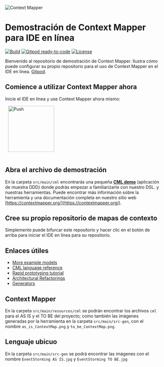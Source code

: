 ![Context Mapper](https://raw.githubusercontent.com/wiki/ContextMapper/context-mapper-dsl/logo/cm-logo-github-small.png)
# Demostración de Context Mapper para IDE en línea 
[![Build](https://github.com/ContextMapper/web-ide-demo/actions/workflows/build.yml/badge.svg)](https://github.com/ContextMapper/web-ide-demo/actions) [![Gitpod ready-to-code](https://img.shields.io/badge/Gitpod-ready--to--code-blue?logo=gitpod)](https://gitpod.io/#https://github.com/ContextMapper/web-ide-demo) [![License](https://img.shields.io/badge/License-Apache%202.0-blue.svg)](https://opensource.org/licenses/Apache-2.0)

Bienvenido al repositorio de demostración de Context Mapper. Ilustra cómo puede configurar su propio repositorio para el uso de Context Mapper en el IDE en línea. [Gitpod](https://www.gitpod.io/).

## Comience a utilizar Context Mapper ahora
Inicie el IDE en línea y use Context Mapper ahora mismo:

<a href="https://gitpod.io/#https://github.com/ContextMapper/web-ide-demo" style="padding: 10px;">
    <img src="https://gitpod.io/button/open-in-gitpod.svg" width="150" alt="Push" align="center">
</a>
<br/><br/>

## Abra el archivo de demostración
En la carpeta `src/main/cml` encontrarás una pequeña **[CML demo](./src/main/cml/demo.cml)** (aplicación de muestra DDD) donde podrás empezar a familiarizarte con nuestro DSL. y nuestras herramientas.
Puede encontrar más información sobre la herramienta y una documentación completa en nuestro sitio web [https://contextmapper.org/](https://contextmapper.org/).

## Cree su propio repositorio de mapas de contexto
Simplemente puede bifurcar este repositorio y hacer clic en el botón de arriba para iniciar el IDE en línea para su repositorio.

## Enlaces útiles
 
 * [More example models](https://github.com/ContextMapper/context-mapper-examples)
 * [CML language reference](https://contextmapper.org/docs/language-reference/)
 * [Rapid prototyping tutorial](https://contextmapper.org/docs/rapid-ooad/)
 * [Architectural Refactorings](https://contextmapper.org/docs/architectural-refactorings/)
 * [Generators](https://contextmapper.org/docs/generators/)

## Context Mapper
En la carpeta `src/main/resources/cml` se podrán encontrar los archivos `cml` para el AS IS y el TO BE del proyecto; como también las imágenes generadas por la herramienta en la carpeta `src/main/src-gen`, con el nombre `as_is_ContextMap.png` y `to_be_ContextMap.png`.

## Lenguaje ubicuo
En la carpeta `src/main/src-gen` se podrá encontrar las imágenes con el nombre `EventStorming AS IS.jpg` y `EventStorming TO BE.jpg`
